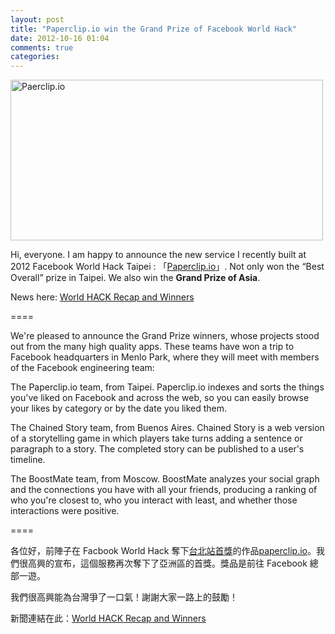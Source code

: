 ```yaml
---
layout: post
title: "Paperclip.io win the Grand Prize of Facebook World Hack"
date: 2012-10-16 01:04
comments: true
categories: 
---
```


<a href="http://paperclip.io" title="Paerclip.io by xdite, on Flickr"><img src="http://farm9.staticflickr.com/8449/7981727596_abbb2a2de9.jpg" width="500" height="257" alt="Paerclip.io"></a>


Hi, everyone. I am happy to announce the new service I recently built at 2012 Facebook World Hack Taipei : 「[Paperclip.io](http://paperclip.io)」. Not only won the “Best Overall” prize in Taipei. We also win the **Grand Prize of Asia**. 

News here: [World HACK Recap and Winners](https://developers.facebook.com/blog/post/2012/10/15/world-hack-recap-and-winners/)

====

We're pleased to announce the Grand Prize winners, whose projects stood out from the many high quality apps. These teams have won a trip to Facebook headquarters in Menlo Park, where they will meet with members of the Facebook engineering team:

The Paperclip.io team, from Taipei. Paperclip.io indexes and sorts the things you've liked on Facebook and across the web, so you can easily browse your likes by category or by the date you liked them.

The Chained Story team, from Buenos Aires. Chained Story is a web version of a storytelling game in which players take turns adding a sentence or paragraph to a story. The completed story can be published to a user's timeline.

The BoostMate team, from Moscow. BoostMate analyzes your social graph and the connections you have with all your friends, producing a ranking of who you're closest to, who you interact with least, and whether those interactions were positive.

====

各位好，前陣子在 Facbook World Hack 奪下[台北站首獎](http://blog.xdite.net/posts/2012/09/12/paperclip-io-fb-url-like-service/)的作品[paperclip.io](http://paperclip.io)。我們很高興的宣布，這個服務再次奪下了亞洲區的首獎。獎品是前往 Facebook 總部一遊。

我們很高興能為台灣爭了一口氣！謝謝大家一路上的鼓勵！

新聞連結在此：[World HACK Recap and Winners](https://developers.facebook.com/blog/post/2012/10/15/world-hack-recap-and-winners/)

